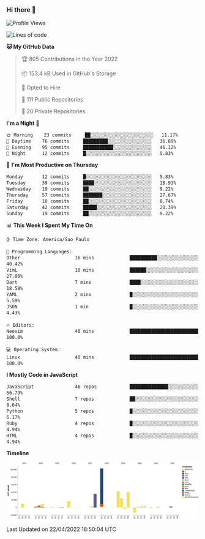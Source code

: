 ### Hi there 👋

<!--START_SECTION:waka-->
![Profile Views](http://img.shields.io/badge/Profile%20Views-0-blue)

![Lines of code](https://img.shields.io/badge/From%20Hello%20World%20I%27ve%20Written-295%20Thousand%20lines%20of%20code-blue)

**🐱 My GitHub Data** 

> 🏆 805 Contributions in the Year 2022
 > 
> 📦 153.4 kB Used in GitHub's Storage 
 > 
> 💼 Opted to Hire
 > 
> 📜 111 Public Repositories 
 > 
> 🔑 20 Private Repositories  
 > 
**I'm a Night 🦉** 

```text
🌞 Morning    23 commits     ██░░░░░░░░░░░░░░░░░░░░░░░   11.17% 
🌆 Daytime    76 commits     █████████░░░░░░░░░░░░░░░░   36.89% 
🌃 Evening    95 commits     ███████████░░░░░░░░░░░░░░   46.12% 
🌙 Night      12 commits     █░░░░░░░░░░░░░░░░░░░░░░░░   5.83%

```
📅 **I'm Most Productive on Thursday** 

```text
Monday       12 commits     █░░░░░░░░░░░░░░░░░░░░░░░░   5.83% 
Tuesday      39 commits     ████░░░░░░░░░░░░░░░░░░░░░   18.93% 
Wednesday    19 commits     ██░░░░░░░░░░░░░░░░░░░░░░░   9.22% 
Thursday     57 commits     ███████░░░░░░░░░░░░░░░░░░   27.67% 
Friday       18 commits     ██░░░░░░░░░░░░░░░░░░░░░░░   8.74% 
Saturday     42 commits     █████░░░░░░░░░░░░░░░░░░░░   20.39% 
Sunday       19 commits     ██░░░░░░░░░░░░░░░░░░░░░░░   9.22%

```


📊 **This Week I Spent My Time On** 

```text
⌚︎ Time Zone: America/Sao_Paulo

💬 Programming Languages: 
Other                    16 mins             ██████████░░░░░░░░░░░░░░░   40.42% 
VimL                     10 mins             ██████░░░░░░░░░░░░░░░░░░░   27.06% 
Dart                     7 mins              ████░░░░░░░░░░░░░░░░░░░░░   18.58% 
YAML                     2 mins              █░░░░░░░░░░░░░░░░░░░░░░░░   5.59% 
JSON                     1 min               █░░░░░░░░░░░░░░░░░░░░░░░░   4.43%

🔥 Editors: 
Neovim                   40 mins             █████████████████████████   100.0%

💻 Operating System: 
Linux                    40 mins             █████████████████████████   100.0%

```

**I Mostly Code in JavaScript** 

```text
JavaScript               46 repos            ██████████████░░░░░░░░░░░   56.79% 
Shell                    7 repos             ██░░░░░░░░░░░░░░░░░░░░░░░   8.64% 
Python                   5 repos             █░░░░░░░░░░░░░░░░░░░░░░░░   6.17% 
Ruby                     4 repos             █░░░░░░░░░░░░░░░░░░░░░░░░   4.94% 
HTML                     4 repos             █░░░░░░░░░░░░░░░░░░░░░░░░   4.94%

```


**Timeline**

![Chart not found](https://raw.githubusercontent.com/jampow/jampow/master/charts/bar_graph.png) 


 Last Updated on 22/04/2022 18:50:04 UTC
<!--END_SECTION:waka-->
